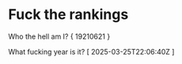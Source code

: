 # Fuck the rankings

Who the hell am I?
{ 19210621 }

What fucking year is it?
[ 2025-03-25T22:06:40Z ]
